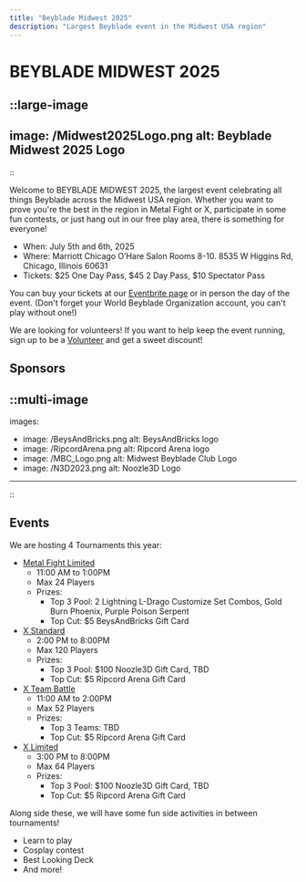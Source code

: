 ```yaml
---
title: "Beyblade Midwest 2025"
description: "Largest Beyblade event in the Midwest USA region"
---
```


# BEYBLADE MIDWEST 2025

::large-image
---
image: /Midwest2025Logo.png
alt: Beyblade Midwest 2025 Logo
---
:: 

Welcome to BEYBLADE MIDWEST 2025, the largest event celebrating all things Beyblade across the Midwest USA region. Whether you want to prove you're the best in the region in Metal Fight or X, participate in some fun contests, or just hang out in our free play area, there is something for everyone!

- When: July 5th and 6th, 2025
- Where: Marriott Chicago O’Hare Salon Rooms 8-10. 8535 W Higgins Rd, Chicago, Illinois 60631
- Tickets: $25 One Day Pass, $45 2 Day Pass, $10 Spectator Pass

You can buy your tickets at our [Eventbrite page](https://gregandcin.link/Midwest2025Ticket) or in person the day of the event. (Don't forget your World Beyblade Organization account, you can't play without one!)

We are looking for volunteers! If you want to help keep the event running, sign up to be a [Volunteer](https://gregandcin.link/Midwest2025Volunteer) and get a sweet discount!

## Sponsors

::multi-image
---
images:
  - image: /BeysAndBricks.png
    alt: BeysAndBricks logo
  - image: /RipcordArena.png
    alt: Ripcord Arena logo
  - image: /MBC_Logo.png
    alt: Midwest Beyblade Club Logo
  - image: /N3D2023.png
    alt: Noozle3D Logo
---
::


## Events

We are hosting 4 Tournaments this year:

- [Metal Fight Limited](https://worldbeyblade.org/Thread-BEYBLADE-MIDWEST-2025-METAL-FIGHT-LIMITED-EVENT--116684)
  - 11:00 AM to 1:00PM
  - Max 24 Players
  - Prizes:
    - Top 3 Pool: 2 Lightning L-Drago Customize Set Combos, Gold Burn Phoenix, Purple Poison Serpent
    - Top Cut: $5 BeysAndBricks Gift Card
- [X Standard](https://worldbeyblade.org/Thread-BEYBLADE-MIDWEST-2025-X-STANDARD-MAIN-EVENT--116683)
  - 2:00 PM to 8:00PM
  - Max 120 Players
  - Prizes:
    - Top 3 Pool: $100 Noozle3D Gift Card, TBD
    - Top Cut: $5 Ripcord Arena Gift Card
- [X Team Battle](https://worldbeyblade.org/Thread-BEYBLADE-MIDWEST-2025-X-TEAM-BATTLE-EVENT--116682)
  - 11:00 AM to 2:00PM
  - Max 52 Players
  - Prizes:
    - Top 3 Teams: TBD
    - Top Cut: $5 Ripcord Arena Gift Card
- [X Limited](https://worldbeyblade.org/Thread-BEYBLADE-MIDWEST-2025-X-LIMITED-EVENT--116679)
  - 3:00 PM to 8:00PM
  - Max 64 Players
  - Prizes:
    - Top 3 Pool: $100 Noozle3D Gift Card, TBD
    - Top Cut: $5 Ripcord Arena Gift Card

Along side these, we will have some fun side activities in between tournaments!

- Learn to play
- Cosplay contest
- Best Looking Deck
- And more!

